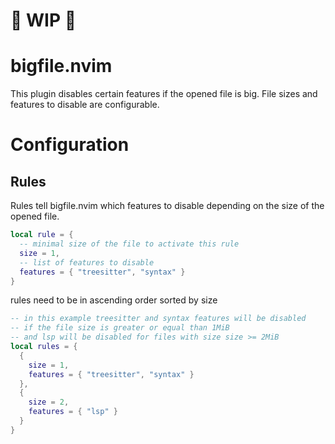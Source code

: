 # 🚧 WIP 🚧

# bigfile.nvim
This plugin disables certain features if the opened file is big.
File sizes and features to disable are configurable.

# Configuration

## Rules
Rules tell bigfile.nvim which features to disable
depending on the size of the opened file.
```lua
local rule = { 
  -- minimal size of the file to activate this rule
  size = 1,           
  -- list of features to disable
  features = { "treesitter", "syntax" } 
}
```

rules need to be in ascending order sorted by size
```lua
-- in this example treesitter and syntax features will be disabled
-- if the file size is greater or equal than 1MiB
-- and lsp will be disabled for files with size size >= 2MiB
local rules = {
  { 
    size = 1,           
    features = { "treesitter", "syntax" } 
  },
  { 
    size = 2,           
    features = { "lsp" } 
  }
}
```


